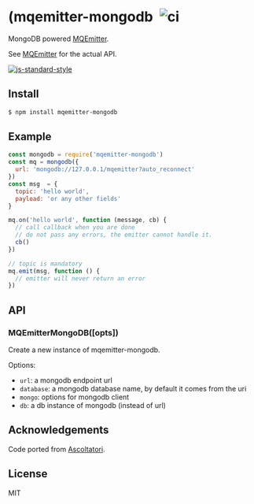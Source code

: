 (mqemitter-mongodb&nbsp;&nbsp;![ci](https://github.com/mcollina/mqemitter-mongodb/workflows/ci/badge.svg)
=================

MongoDB powered [MQEmitter](http://github.com/mcollina/mqemitter).

See [MQEmitter](http://github.com/mcollina/mqemitter) for the actual
API.

[![js-standard-style](https://raw.githubusercontent.com/feross/standard/master/badge.png)](https://github.com/feross/standard)

Install
-------

```bash
$ npm install mqemitter-mongodb
```

Example
-------

```js
const mongodb = require('mqemitter-mongodb')
const mq = mongodb({
  url: 'mongodb://127.0.0.1/mqemitter?auto_reconnect'
})
const msg  = {
  topic: 'hello world',
  payload: 'or any other fields'
}

mq.on('hello world', function (message, cb) {
  // call callback when you are done
  // do not pass any errors, the emitter cannot handle it.
  cb()
})

// topic is mandatory
mq.emit(msg, function () {
  // emitter will never return an error
})
```

API
-----
### MQEmitterMongoDB([opts])

Create a new instance of mqemitter-mongodb.

Options:

* `url`: a mongodb endpoint url
* `database`: a mongodb database name, by default it comes from the uri
* `mongo`: options for mongodb client
* `db`: a db instance of mongodb (instead of url)


Acknowledgements
----------------

Code ported from [Ascoltatori](http://github.com/mcollina/ascoltatori).

License
-------

MIT
